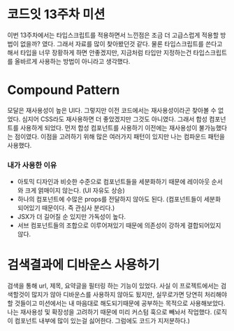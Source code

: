 # 코드잇 13주차 미션

이번 13주차에서는 타입스크립트를 적용하면서 느낀점은 조금 더 고급스럽게 적용할 방법이 없을까? 였다.
그래서 자료를 많이 찾아봤던것 같다. 물론 타입스크립트를 쓴다고해서 타입을 너무 장황하게 하면 안좋겠지만,
지금처럼 타입만 지정하는건 타입스크립트를 올바르게 사용하는 방법이 아니라고 생각했다.

# Compound Pattern

모달은 재사용성이 높은 UI다. 그렇지만 이전 코드에서는 재사용성이라곤 찾아볼 수 없었다.
심지어 CSS라도 재사용하면 더 좋았겠지만 그것도 아니였다. 그래서 합성 컴포넌트를 사용하게 되었다.
먼저 합성 컴포넌트를 사용하기 이전에는 재사용성이 불가능했다는 점이였다. 이점을 고려하기 위해 많은 여러가지 패턴이 있지만
나는 컴파운드 패턴을 사용했다.

### 내가 사용한 이유

- 아토믹 디자인과 비슷한 수준으로 컴포넌트들을 세분화하기 때문에 레이아웃 순서와 크게 얽매이지 않는다. (UI 자유도 상승)
- 하나의 컴포넌트에 수많은 props를 전달하지 않아도 된다. (컴포넌트들이 세분화 되어있기 때문이다. 즉 관심사 분리다.)
- JSX가 더 길어질 순 있지만 가독성이 높다.
- 서브 컴포넌트들의 조합으로 이루어져있기 때문에 의존성이 강하게 결합되어있지 않다.

# 검색결과에 디바운스 사용하기

검색을 통해 url, 제목, 요약글을 필터링 하는 기능이 있었다. 사실 이 프로젝트에서는 검색할것이 많지가 않아 디바운스를 사용하지 않아도 됬지만,
실무로가면 당연히 처리해야할 것들이고 미션에서는 내 마음대로 해도되기때문에 공부하는 목적으로 사용해보았다.
나는 재사용성 및 확장성을 고려하기 때문에 미리 커스텀 훅으로 빼놔서 작업했다. (로직이 컴포넌트 내부에 많이 있는걸 싫어한다. 그럼에도 코드가 지저분하다.)
